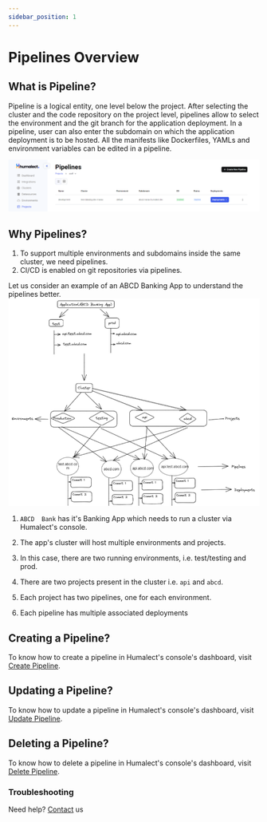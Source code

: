 ```yaml
---
sidebar_position: 1
---
```


# Pipelines Overview
## What is Pipeline?

Pipeline is a logical entity, one level below the project. After selecting the cluster and the code repository on the project level, pipelines allow to select the environment and the git branch for the application deployment. In a pipeline, user can also enter the subdomain on which the application deployment is to be hosted. All the manifests like Dockerfiles, YAMLs and environment variables can be edited in a pipeline.

![pipelines-overview](./../../static/img/pipelines-overview.png)

## Why Pipelines?
1. To support multiple environments and subdomains inside the same cluster, we need pipelines.
2. CI/CD is enabled on git repositories via pipelines.

Let us consider an example of an ABCD Banking App to understand the pipelines better.
![pipelines-illustration](./../../static/img/pipelines-illustration.png)

1. `ABCD  Bank` has it's Banking App which needs to run a cluster via Humalect's console.

2. The app's cluster will host multiple environments and projects.
3. In this case, there are two running environments, i.e. test/testing and prod.
4. There are two projects present in the cluster i.e. `api` and `abcd`.
5. Each project has two pipelines, one for each environment.
6. Each pipeline has multiple associated deployments

## Creating a Pipeline?
To know how to create a pipeline in Humalect's console's dashboard, visit [Create Pipeline](create-a-pipeline).

## Updating a Pipeline?
To know how to update a pipeline in Humalect's console's dashboard, visit [Update Pipeline](./editing-existing-pipeline).

## Deleting a Pipeline?
To know how to delete a pipeline in Humalect's console's dashboard, visit [Delete Pipeline](./delete-a-pipeline).


### Troubleshooting
Need help? [Contact](./../Contact-us/reach-out-to-us) us

